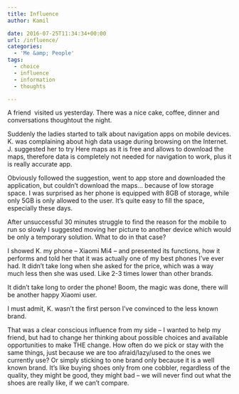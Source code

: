 ```yaml
---
title: Influence
author: Kamil

date: 2016-07-25T11:34:34+00:00
url: /influence/
categories:
  - 'Me &amp; People'
tags:
  - choice
  - influence
  - information
  - thoughts

---
```

A friend  visited us yesterday. There was a nice cake, coffee, dinner and conversations thoughtout the night.

Suddenly the ladies started to talk about navigation apps on mobile devices. K. was complaining about high data usage during browsing on the Internet. J. suggested her to try Here maps as it is free and allows to download the maps, therefore data is completely not needed for navigation to work, plus it is really accurate app.

Obviously followed the suggestion, went to app store and downloaded the application, but couldn&#8217;t download the maps&#8230; because of low storage space. I was surprised as her phone is equipped with 8GB of storage, while only 5GB is only allowed to the user. It&#8217;s quite easy to fill the space, especially these days.

After unsuccessful 30 minutes struggle to find the reason for the mobile to run so slowly I suggested moving her picture to another device which would be only a temporary solution. What to do in that case?

I showed K. my phone &#8211; Xiaomi Mi4 &#8211; and presented its functions, how it performs and told her that it was actually one of my best phones I&#8217;ve ever had. It didn&#8217;t take long when she asked for the price, which was a way much less then she was used. Like 2-3 times lower than other brands.

It didn&#8217;t take long to order the phone! Boom, the magic was done, there will be another happy Xiaomi user.

I must admit, K. wasn&#8217;t the first person I&#8217;ve convinced to the less known brand.

That was a clear conscious influence from my side &#8211; I wanted to help my friend, but had to change her thinking about possible choices and available opportunities to make THE change. How often do we pick or stay with the same things, just because we are too afraid/lazy/used to the ones we currently use? Or simply sticking to one brand only because it is a well known brand. It&#8217;s like buying shoes only from one cobbler, regardless of the quality, they might be good, they might bad &#8211; we will never find out what the shoes are really like, if we can&#8217;t compare.

<span class="embed-youtube" style="text-align:center; display: block;"></span>
